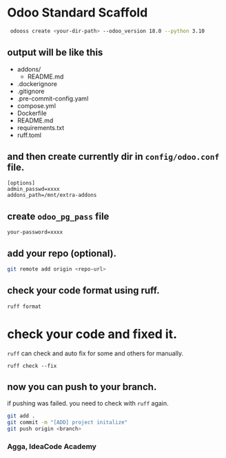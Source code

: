 
# Odoo Standard Scaffold


```zsh
 odooss create <your-dir-path> --odoo_version 18.0 --python 3.10
```

## output will be like this

- addons/
  - README.md
- .dockerignore
- .gitignore
- .pre-commit-config.yaml
- compose.yml
- Dockerfile
- README.md
- requirements.txt
- ruff.toml

## and then create currently dir in `config/odoo.conf` file.

```
[options]
admin_passwd=xxxx
addons_path=/mnt/extra-addons
```

## create `odoo_pg_pass` file
```
your-password=xxxx
```

## add your repo (optional).
```zsh
git remote add origin <repo-url>
```

## check your code format using ruff.

```zsh
ruff format
```

# check your code and fixed it. 
`ruff` can check and auto fix for some and others for manually.
```
ruff check --fix
```

## now you can push to your branch. 
if pushing was failed. you need to check with `ruff` again.
```zsh
git add .
git commit -m "[ADD] project initalize"
git push origin <branch>
```

###  Agga, IdeaCode Academy